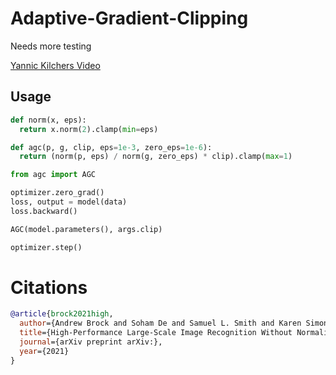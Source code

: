 # Adaptive-Gradient-Clipping

Needs more testing

[Yannic Kilchers Video](https://www.youtube.com/watch?v=rNkHjZtH0RQ&ab_channel=YannicKilcher)

## Usage


```PYTHON
def norm(x, eps):
  return x.norm(2).clamp(min=eps)

def agc(p, g, clip, eps=1e-3, zero_eps=1e-6):
  return (norm(p, eps) / norm(g, zero_eps) * clip).clamp(max=1)
```

```python
from agc import AGC

optimizer.zero_grad()        
loss, output = model(data)
loss.backward()

AGC(model.parameters(), args.clip)

optimizer.step()
```

# Citations

```bibtex
@article{brock2021high,
  author={Andrew Brock and Soham De and Samuel L. Smith and Karen Simonyan},
  title={High-Performance Large-Scale Image Recognition Without Normalization},
  journal={arXiv preprint arXiv:},
  year={2021}
}
```
